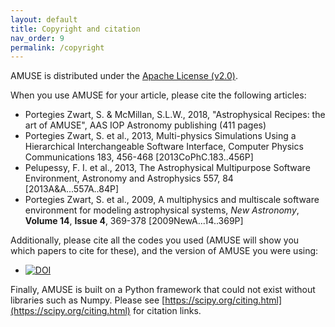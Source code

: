 ```yaml
---
layout: default
title: Copyright and citation
nav_order: 9
permalink: /copyright
---
```


AMUSE is distributed under the [Apache License (v2.0)](https://raw.githubusercontent.com/amusecode/amuse/master/LICENSE).

When you use AMUSE for your article, please cite the following articles:

- Portegies Zwart, S. & McMillan, S.L.W., 2018, "Astrophysical Recipes: the art of AMUSE", AAS IOP Astronomy publishing (411 pages)
- Portegies Zwart, S. et al., 2013, Multi-physics Simulations Using a Hierarchical Interchangeable Software Interface, Computer Physics Communications 183, 456-468 [2013CoPhC.183..456P]
- Pelupessy, F. I. et al., 2013, The Astrophysical Multipurpose Software Environment, Astronomy and Astrophysics 557, 84 [2013A&A...557A..84P]
- Portegies Zwart, S. et al., 2009, A multiphysics and multiscale software environment for modeling astrophysical systems, *New Astronomy*, **Volume 14**, **Issue 4**, 369-378 [2009NewA...14..369P]

Additionally, please cite all the codes you used (AMUSE will show you which papers to cite for these), and the version of AMUSE you were using:
- [![DOI](https://zenodo.org/badge/DOI/10.5281/zenodo.3260650.svg)](https://doi.org/10.5281/zenodo.3260650)

Finally, AMUSE is built on a Python framework that could not exist without libraries such as Numpy.
Please see [https://scipy.org/citing.html](https://scipy.org/citing.html) for citation links.

